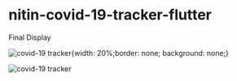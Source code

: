 # nitin-covid-19-tracker-flutter

Final Display

![covid-19 tracker](https://github.com/learningdollars/nitin-covid-19-tracker-flutter/blob/master/corona_tracker/images/Screenshot_20200419-233022.jpg){width: 20%;border: none; background: none;}

![covid-19 tracker](https://github.com/learningdollars/nitin-covid-19-tracker-flutter/blob/master/corona_tracker/images/Screenshot_20200419-233028.jpg)


